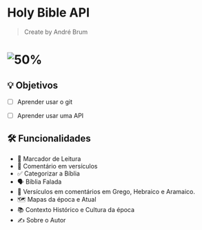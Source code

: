 # Holy Bible API
> Create by André Brum

# ![50%](https://progress-bar.dev/50)

## 💡 Objetivos

- [ ] Aprender usar o git
- [ ] Aprender usar uma API


## 🛠 Funcionalidades

- 🔖 Marcador de Leitura
- 📑 Comentário em versículos
- ✅ Categorizar a Bíblia
- 🗣 Bíblia Falada
- 💬 Versículos em comentários em Grego, Hebraico e Aramaico.
- 🗺 Mapas da época e Atual
- 📚 Contexto Histórico e Cultura da época
- ✍ Sobre o Autor
